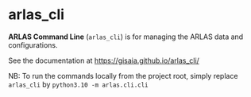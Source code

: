 # arlas_cli

__ARLAS Command Line__ (`arlas_cli`) is for managing the ARLAS data and configurations.

See the documentation at https://gisaia.github.io/arlas_cli/

NB: To run the commands locally from the project root, simply replace `arlas_cli` by `python3.10 -m arlas.cli.cli`